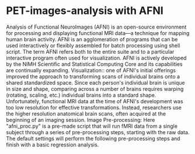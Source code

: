 # PET-images-analysis with AFNI
Analysis of Functional NeuroImages (AFNI) is an open-source environment for processing and displaying functional MRI data—a technique for mapping human brain activity.
AFNI is an agglomeration of programs that can be used interactively or flexibly assembled for batch processing using shell script. The term AFNI refers both to the entire suite and to a particular interactive program often used for visualization. AFNI is actively developed by the NIMH Scientific and Statistical Computing Core and its capabilities are continually expanding.
Visualization:: one of AFNI's initial offerings improved the approach to transforming scans of individual brains onto a shared standardized space. Since each person's individual brain is unique in size and shape, comparing across a number of brains requires warping (rotating, scaling, etc.) individual brains into a standard shape. Unfortunately, functional MRI data at the time of AFNI's development was too low resolution for effective transformations. Instead, researchers use the higher resolution anatomical brain scans, often acquired at the beginning of an imaging session.
Image Pre-processing:
Here "afni_proc.py" is a pre-made script that will run fMRI data from a single subject through a series of pre-processing steps, starting with the raw data. The default settings will perform the following pre-processing steps and finish with a basic regression analysis.
